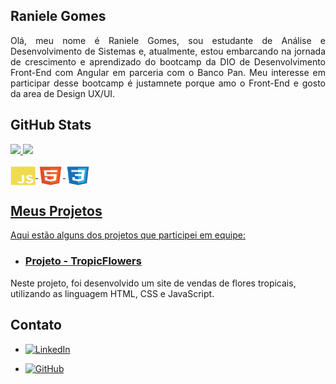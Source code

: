 ## Raniele Gomes 

<p align="justify">
 Olá, meu nome é Raniele Gomes, sou estudante de Análise e Desenvolvimento de Sistemas e, atualmente, estou embarcando na jornada de crescimento e aprendizado do bootcamp da DIO de Desenvolvimento Front-End com Angular em parceria com o Banco Pan. Meu interesse em participar desse bootcamp é justamnete porque amo o Front-End e gosto da area de Design UX/UI.


 ## GitHub Stats

 <div>
   <a href="https://github.com/RanieleGomess">
   <img height="180em" src="https://github-readme-stats.vercel.app/api?username=RanieleGomess&show_icons=true&theme=tokyonight&include_all_commits=true&count_private=true"/>
   <img height="180em" src="https://github-readme-stats.vercel.app/api/top-langs/?username=RanieleGomess&layout=compact&langs_count=6&theme=tokyonight"/>
</div>
    
<div style="display: inline_block"><br>
  <img align="center" alt="Js" height="30" width="40" src="https://raw.githubusercontent.com/devicons/devicon/master/icons/javascript/javascript-plain.svg">
  <img align="center" alt="HTML" height="30" width="40" src="https://raw.githubusercontent.com/devicons/devicon/master/icons/html5/html5-original.svg">
  <img align="center" alt="CSS" height="30" width="40" src="https://raw.githubusercontent.com/devicons/devicon/master/icons/css3/css3-original.svg">
</div>

## Meus Projetos

Aqui estão alguns dos projetos que participei em equipe:

* ### [Projeto - TropicFlowers](https://github.com/RanieleGomess/Projeto-TropicFlowers)
Neste projeto, foi desenvolvido um site de vendas de flores tropicais, utilizando as linguagem HTML, CSS e JavaScript.

## Contato
- [![LinkedIn](https://img.shields.io/badge/-LinkedIn-6633CC?style=for-the-badge&logo=linkedin&logoColor=white)](https://www.linkedin.com/in/raniele-gomes-23b078242)

- [![GitHub](https://img.shields.io/badge/-GitHub-333333?style=for-the-badge&logo=github&logoColor=white)](https://github.com/RanieleGomess)
